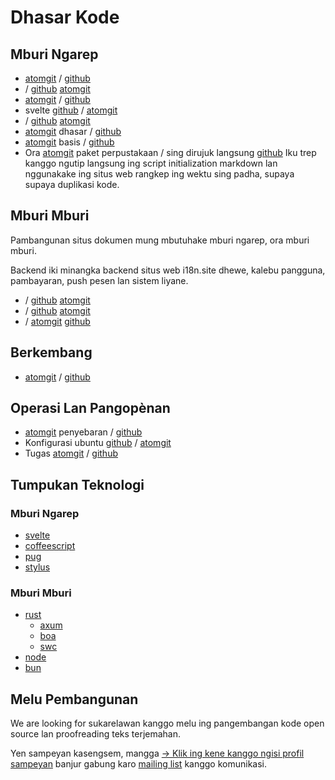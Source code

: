 # Dhasar Kode

## Mburi Ngarep

* [atomgit](https://atomgit.com/i18n/proto) / [github](https://github.com/i18n-site/site)
* / [github](https://github.com/i18n-site/md) [atomgit](https://atomgit.com/i18n/md)
* [atomgit](https://atomgit.com/i18n/18x) / [github](https://github.com/i18n-site/18x)
* svelte [github](https://github.com/i18n-site/plugin) / [atomgit](https://atomgit.com/i18n/plugin)
* / [github](https://github.com/i18n-site/proto) [atomgit](https://atomgit.com/i18n/proto)
* [atomgit](https://atomgit.com/i18n/lib) dhasar / [github](https://github.com/i18n-site/lib)
* [atomgit](https://atomgit.com/i18n/ie) basis / [github](https://github.com/i18n-site/ie)
* Ora [atomgit](https://atomgit.com/i18n/x) paket perpustakaan / sing dirujuk langsung [github](https://github.com/i18n-site/x)
  Iku trep kanggo ngutip langsung ing script initialization markdown lan nggunakake ing situs web rangkep ing wektu sing padha, supaya supaya duplikasi kode.

## Mburi Mburi

Pambangunan situs dokumen mung mbutuhake mburi ngarep, ora mburi mburi.

Backend iki minangka backend situs web i18n.site dhewe, kalebu pangguna, pambayaran, push pesen lan sistem liyane.

* / [github](https://github.com/i18n-api/srv) [atomgit](https://atomgit.com/i18n-api/srv)
* / [github](https://github.com/i18n-api/pub) [atomgit](https://atomgit.com/i18n-api/pub)
* / [atomgit](https://atomgit.com/i18n/rust) [github](https://github.com/i18n-site/rust)

## Berkembang

* [atomgit](https://atomgit.com/i18n-api/srv.docker) / [github](https://github.com/i18n-api/srv.docker)

## Operasi Lan Pangopènan

* [atomgit](https://atomgit.com/i18n-ops/ops) penyebaran / [github](https://github.com/i18n-ops/ops)
* Konfigurasi ubuntu [github](https://github.com/i18n-ops/ubuntu) / [atomgit](https://atomgit.com/i18n-ops/ubuntu)
* Tugas [atomgit](https://atomgit.com/i18n/cron) / [github](https://github.com/i18n-cron/cron)

## Tumpukan Teknologi

### Mburi Ngarep

* [svelte](//svelte.dev)
* [coffeescript](//coffeescript.org)
* [pug](https://github.com/pugjs/pug)
* [stylus](https://stylus.com)

### Mburi Mburi

* [rust](//rust.org)
  * [axum](//github.com/tokio-rs/axum)
  * [boa](//github.com/boa-dev/boa)
  * [swc](//swc.rs)
* [node](//nodejs.org)
* [bun](//bun.dev)

## Melu Pembangunan

We are looking for sukarelawan kanggo melu ing pangembangan kode open source lan proofreading teks terjemahan.

Yen sampeyan kasengsem, mangga [→ Klik ing kene kanggo ngisi profil sampeyan](https://ggl.link/i18n) banjur gabung karo [mailing list](https://groups.google.com/u/2/g/i18n-site) kanggo komunikasi.